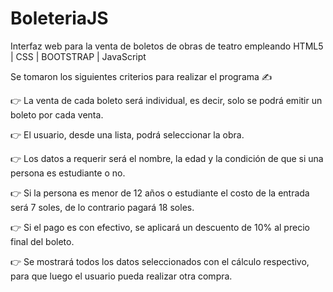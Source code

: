 # BoleteriaJS
Interfaz web para la venta de boletos de obras de teatro empleando HTML5 | CSS | BOOTSTRAP | JavaScript

Se tomaron los siguientes criterios para realizar el programa ✍️

👉 La venta de cada boleto será individual, es decir, solo se podrá emitir un boleto por cada venta.

👉 El usuario, desde una lista, podrá seleccionar la obra.

👉 Los datos a requerir será el nombre, la edad y la condición de que si una persona es estudiante o no.

👉 Si la persona es menor de 12 años o estudiante el costo de la entrada será 7 soles, de lo contrario pagará 18 soles.

👉 Si el pago es con efectivo, se aplicará un descuento de 10% al precio final del boleto.

👉 Se mostrará todos los datos seleccionados con el cálculo respectivo, para que luego el usuario pueda realizar otra compra.
